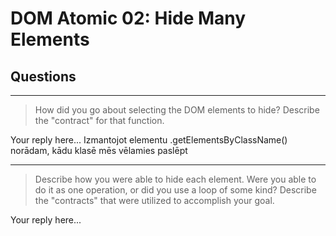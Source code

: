 # DOM Atomic 02: Hide Many Elements

## Questions

---

> How did you go about selecting the DOM elements to hide? Describe the "contract" for that function.

Your reply here...
Izmantojot elementu .getElementsByClassName() norādam, kādu klasē mēs vēlamies paslēpt

---

> Describe how you were able to hide each element. Were you able to do it as one operation, or did you use a loop of some kind? Describe the "contracts" that were utilized to accomplish your goal.

Your reply here...